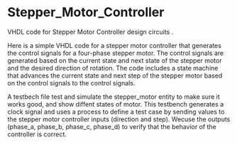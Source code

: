 # Stepper_Motor_Controller
VHDL code for Stepper Motor Controller design circuits .

Here is a simple VHDL code for a stepper motor controller that generates the control signals for a four-phase stepper motor. The control signals are
generated based on the current state and next state of the stepper motor and the desired direction of rotation. The code includes a state machine that
advances the current state and next step of the stepper motor based on the control signals to the control signals.

A testbech file test and simulate the stepper_motor entity to make sure it works good, and show diffent states of motor.
This testbench generates a clock signal and uses a process to define a test case by sending values to the stepper motor controller inputs (direction and step). Wecuse the outputs (phase_a, phase_b, phase_c, phase_d) to verify that the behavior of the controller is correct.
